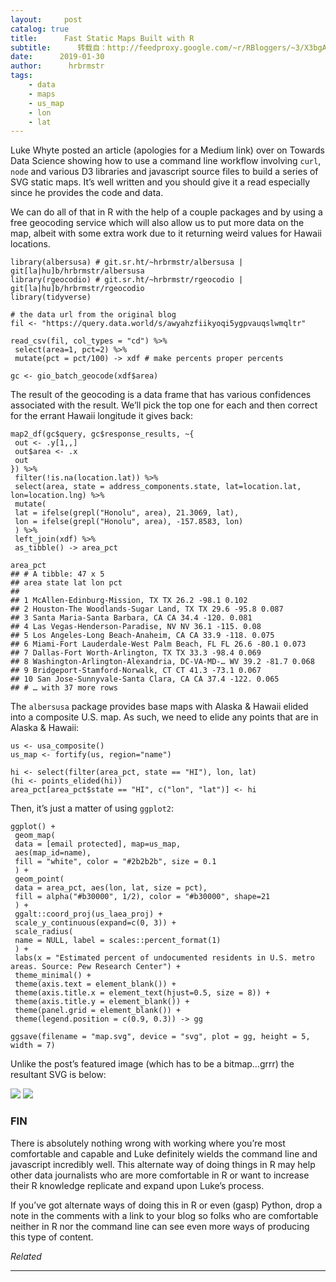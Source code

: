 ```yaml
---
layout:     post
catalog: true
title:      Fast Static Maps Built with R
subtitle:      转载自：http://feedproxy.google.com/~r/RBloggers/~3/X3bgApJuqvU/
date:      2019-01-30
author:      hrbrmstr
tags:
    - data
    - maps
    - us_map
    - lon
    - lat
---
```






Luke Whyte posted an article (apologies for a Medium link) over on Towards Data Science showing how to use a command line workflow involving `curl`, `node` and various D3 libraries and javascript source files to build a series of SVG static maps. It’s well written and you should give it a read especially since he provides the code and data.

We can do all of that in R with the help of a couple packages and by using a free geocoding service which will also allow us to put more data on the map, albeit with some extra work due to it returning weird values for Hawaii locations.

```
library(albersusa) # git.sr.ht/~hrbrmstr/albersusa | git[la|hu]b/hrbrmstr/albersusa
library(rgeocodio) # git.sr.ht/~hrbrmstr/rgeocodio | git[la|hu]b/hrbrmstr/rgeocodio
library(tidyverse)

# the data url from the original blog
fil <- "https://query.data.world/s/awyahzfiikyoqi5ygpvauqslwmqltr"

read_csv(fil, col_types = "cd") %>% 
 select(area=1, pct=2) %>% 
 mutate(pct = pct/100) -> xdf # make percents proper percents

gc <- gio_batch_geocode(xdf$area)

```

The result of the geocoding is a data frame that has various confidences associated with the result. We’ll pick the top one for each and then correct for the errant Hawaii longitude it gives back:

```
map2_df(gc$query, gc$response_results, ~{
 out <- .y[1,,]
 out$area <- .x
 out
}) %>% 
 filter(!is.na(location.lat)) %>% 
 select(area, state = address_components.state, lat=location.lat, lon=location.lng) %>% 
 mutate(
 lat = ifelse(grepl("Honolu", area), 21.3069, lat),
 lon = ifelse(grepl("Honolu", area), -157.8583, lon)
 ) %>% 
 left_join(xdf) %>% 
 as_tibble() -> area_pct

area_pct
## # A tibble: 47 x 5
## area state lat lon pct
## 
## 1 McAllen-Edinburg-Mission, TX TX 26.2 -98.1 0.102
## 2 Houston-The Woodlands-Sugar Land, TX TX 29.6 -95.8 0.087
## 3 Santa Maria-Santa Barbara, CA CA 34.4 -120. 0.081
## 4 Las Vegas-Henderson-Paradise, NV NV 36.1 -115. 0.08 
## 5 Los Angeles-Long Beach-Anaheim, CA CA 33.9 -118. 0.075
## 6 Miami-Fort Lauderdale-West Palm Beach, FL FL 26.6 -80.1 0.073
## 7 Dallas-Fort Worth-Arlington, TX TX 33.3 -98.4 0.069
## 8 Washington-Arlington-Alexandria, DC-VA-MD-… WV 39.2 -81.7 0.068
## 9 Bridgeport-Stamford-Norwalk, CT CT 41.3 -73.1 0.067
## 10 San Jose-Sunnyvale-Santa Clara, CA CA 37.4 -122. 0.065
## # … with 37 more rows

```

The `albersusa` package provides base maps with Alaska & Hawaii elided into a composite U.S. map. As such, we need to elide any points that are in Alaska & Hawaii:

```
us <- usa_composite()
us_map <- fortify(us, region="name")

hi <- select(filter(area_pct, state == "HI"), lon, lat)
(hi <- points_elided(hi))
area_pct[area_pct$state == "HI", c("lon", "lat")] <- hi

```

Then, it’s just a matter of using `ggplot2`:

```
ggplot() +
 geom_map(
 data = [email protected], map=us_map,
 aes(map_id=name), 
 fill = "white", color = "#2b2b2b", size = 0.1
 ) +
 geom_point(
 data = area_pct, aes(lon, lat, size = pct), 
 fill = alpha("#b30000", 1/2), color = "#b30000", shape=21
 ) +
 ggalt::coord_proj(us_laea_proj) +
 scale_y_continuous(expand=c(0, 3)) +
 scale_radius(
 name = NULL, label = scales::percent_format(1)
 ) +
 labs(x = "Estimated percent of undocumented residents in U.S. metro areas. Source: Pew Research Center") +
 theme_minimal() +
 theme(axis.text = element_blank()) +
 theme(axis.title.x = element_text(hjust=0.5, size = 8)) +
 theme(axis.title.y = element_blank()) +
 theme(panel.grid = element_blank()) +
 theme(legend.position = c(0.9, 0.3)) -> gg

ggsave(filename = "map.svg", device = "svg", plot = gg, height = 5, width = 7)

```

Unlike the post’s featured image (which has to be a bitmap…grrr) the resultant SVG is below:

![](https://rud.is/dl/fast-static.svg)
![](https://rud.is/dl/fast-static.svg)


### FIN

There is absolutely nothing wrong with working where you’re most comfortable and capable and Luke definitely wields the command line and javascript incredibly well. This alternate way of doing things in R may help other data journalists who are more comfortable in R or want to increase their R knowledge replicate and expand upon Luke’s process.

If you’ve got alternate ways of doing this in R or even (gasp) Python, drop a note in the comments with a link to your blog so folks who are comfortable neither in R nor the command line can see even more ways of producing this type of content.


*Related*








---
